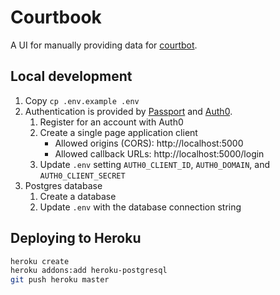 # Courtbook

A UI for manually providing data for [courtbot](https://github.com/codefortulsa/courtbot-engine).

## Local development

1. Copy `cp .env.example .env`
1. Authentication is provided by [Passport](passportjs.org) and [Auth0](https://auth0.com).
    1. Register for an account with Auth0
    1. Create a single page application client
        * Allowed origins (CORS): http://localhost:5000
        * Allowed callback URLs: http://localhost:5000/login
    1. Update `.env` setting `AUTH0_CLIENT_ID`, `AUTH0_DOMAIN`, and `AUTH0_CLIENT_SECRET`
1. Postgres database
    1. Create a database
    1. Update `.env` with the database connection string

## Deploying to Heroku

```bash
heroku create
heroku addons:add heroku-postgresql
git push heroku master
```

